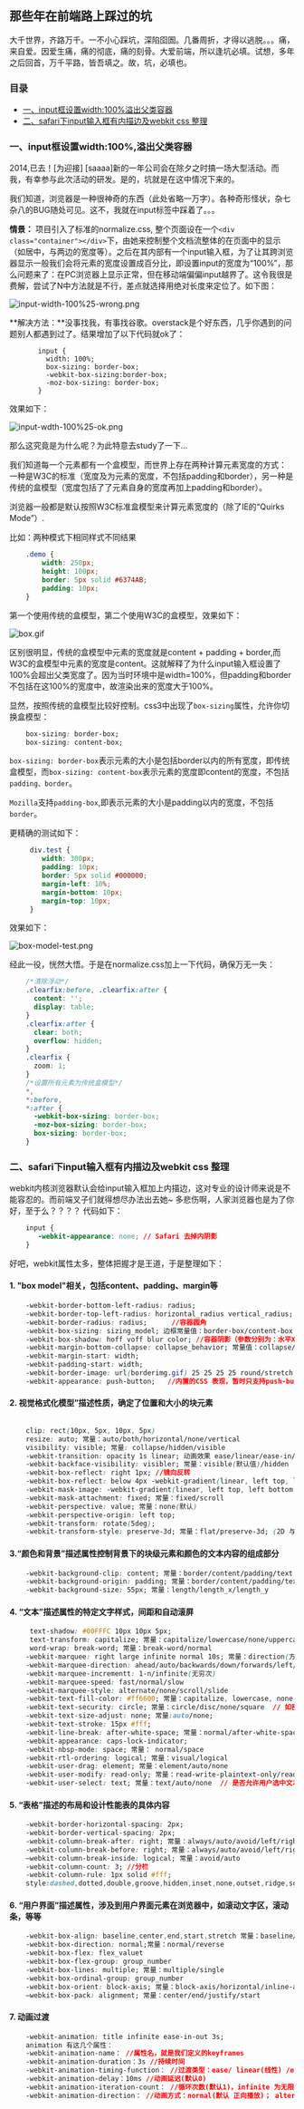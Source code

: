 ## 那些年在前端路上踩过的坑  

大千世界，齐路万千。一不小心踩坑，深陷囵圄。几番周折，才得以逃脱。。。痛，来自爱。因爱生痛，痛的彻底，痛的刻骨。大爱前端，所以逢坑必填。试想，多年之后回首，万千平路，皆吾填之。故，坑，必填也。

### <a name="list">目录</a>
 - [一、input框设置width:100%溢出父类容器](#0001)
 - [二、safari下input输入框有内描边及webkit css 整理](#0002)


### <a name="0001">一、input框设置width:100%,溢出父类容器</a> 

2014,已去！[为迎接] [saaaa]新的一年公司会在除夕之时搞一场大型活动。而我，有幸参与此次活动的研发。是的，坑就是在这中情况下来的。

我们知道，浏览器是一种很神奇的东西（此处省略一万字）。各种奇形怪状，杂七杂八的BUG随处可见。这不，我就在input标签中踩着了。。。

**情景：** 项目引入了标准的normalize.css, 整个页面设在一个`<div class="container"></div>`下，由她来控制整个文档流整体的在页面中的显示（如居中，与两边的宽度等）。之后在其内部有一个input输入框，为了让其跨浏览器显示一般我们会将元素的宽度设置成百分比，即设置input的宽度为“100%”，那么问题来了：在PC浏览器上显示正常，但在移动端偏偏input越界了。这令我很是费解，尝试了N中方法就是不行，差点就选择用绝对长度来定位了。如下图：

![input-width-100%25-wrong.png](https://raw.githubusercontent.com/senola/pictures/master/css/input/input-width-100%25-wrong.png)

**解决方法：**没事找我，有事找谷歌。overstack是个好东西，几乎你遇到的问题别人都遇到过了。结果增加了以下代码就ok了：  

```
	   input {   
	     width: 100%;     
	     box-sizing: border-box;   
	     -webkit-box-sizing:border-box;   
	     -moz-box-sizing: border-box;   
	   }  
```

效果如下： 
 
![input-wdth-100%25-ok.png](https://raw.githubusercontent.com/senola/pictures/master/css/input/input-wdth-100%25-ok.png)

那么这究竟是为什么呢？为此特意去study了一下... 

我们知道每一个元素都有一个盒模型，而世界上存在两种计算元素宽度的方式： 一种是W3C的标准（宽度及为元素的宽度，不包括padding和border），另一种是传统的盒模型（宽度包括了了元素自身的宽度再加上padding和border）。

浏览器一般都是默认按照W3C标准盒模型来计算元素宽度的（除了IE的“Quirks Mode”）.

比如：两种模式下相同样式不同结果 

```css 
    .demo {
		width: 250px;
		height: 100px;
		border: 5px solid #6374AB;
		padding: 10px;
    }

```

第一个使用传统的盒模型，第二个使用W3C的盒模型，效果如下：  

![box.gif](https://raw.githubusercontent.com/senola/pictures/master/css/box-model/box.gif)

区别很明显，传统的盒模型中元素的宽度就是content + padding + border,而
W3C的盒模型中元素的宽度是content。这就解释了为什么input输入框设置了100%会超出父类宽度了。因为当时环境中是width=100%，但padding和border不包括在这100%的宽度中，故渲染出来的宽度大于100%。

显然，按照传统的盒模型比较好控制。css3中出现了`box-sizing`属性，允许你切换盒模型：

```css
    box-sizing: border-box;
    box-sizing: content-box;
```
`box-sizing: border-box`表示元素的大小是包括border以内的所有宽度，即传统盒模型，而`box-sizing: content-box`表示元素的宽度即content的宽度，不包括`padding、border`。

`Mozilla`支持`padding-box`,即表示元素的大小是padding以内的宽度，不包括`border`。

更精确的测试如下： 

```css
	 div.test {
		width: 300px;
		padding: 10px;
		border: 5px solid #000000;
		margin-left: 10%;
		margin-bottom: 10px;
		margin-top: 10px;
	 }
```

效果如下： 

![box-model-test.png](https://raw.githubusercontent.com/senola/pictures/master/css/box-model/box-model-test.png)

经此一役，恍然大悟。于是在normalize.css加上一下代码，确保万无一失： 

```css
    /*清除浮动*/
    .clearfix:before, .clearfix:after {
	  content: '';
	  display: table;
	}
	.clearfix:after {
	  clear: both;
	  overflow: hidden;
	}
	.clearfix {
	  zoom: 1;
	}
	/*设置所有元素为传统盒模型*/
	*,
	*:before,
	*:after {
	  -webkit-box-sizing: border-box;
	  -moz-box-sizing: border-box;
	  box-sizing: border-box;
	}
```
### <a name="0002">二、safari下input输入框有内描边及webkit css 整理</a> 

webkit内核浏览器默认会给input输入框加上内描边，这对专业的设计师来说是不能容忍的。而前端叉子们就得想尽办法出去她~ 多悲伤啊，人家浏览器也是为了你好，至于么？？？？  代码如下：  

```css
	input {
	   -webkit-appearance: none; // Safari 去掉内阴影
    }
```

好吧，webkit属性太多，整体把握才是王道，于是整理如下： 

#### 1. "box model"相关，包括content、padding、margin等

```css
	-webkit-border-bottom-left-radius: radius;
	-webkit-border-top-left-radius: horizontal_radius vertical_radius;
	-webkit-border-radius: radius;      //容器圆角
	-webkit-box-sizing: sizing_model; 边框常量值：border-box/content-box
	-webkit-box-shadow: hoff voff blur color; //容器阴影（参数分别为：水平X 方向偏移量；垂直Y 方向偏移量；高斯模糊半径值；阴影颜色值）
	-webkit-margin-bottom-collapse: collapse_behavior; 常量值：collapse/discard/separate
	-webkit-margin-start: width;
	-webkit-padding-start: width;
	-webkit-border-image: url(borderimg.gif) 25 25 25 25 round/stretch round/stretch;
	-webkit-appearance: push-button;   //内置的CSS 表现，暂时只支持push-button

```

#### 2. 视觉格式化模型”描述性质，确定了位置和大小的块元素

```css

    clip: rect(10px, 5px, 10px, 5px)
	resize: auto; 常量：auto/both/horizontal/none/vertical
	visibility: visible; 常量: collapse/hidden/visible
	-webkit-transition: opacity 1s linear; 动画效果 ease/linear/ease-in/ease-out/ease-in-out
	-webkit-backface-visibility: visibler; 常量：visible(默认值)/hidden
	-webkit-box-reflect: right 1px; //镜向反转
	-webkit-box-reflect: below 4px -webkit-gradient(linear, left top, left bottom,from(transparent), color-stop(0.5, transparent), to(white));
	-webkit-mask-image: -webkit-gradient(linear, left top, left bottom, from(rgba(0,0,0,1)), to(rgba(0,0,0,0)));;   //CSS 遮罩/蒙板效果
	-webkit-mask-attachment: fixed; 常量：fixed/scroll
	-webkit-perspective: value; 常量：none(默认)
	-webkit-perspective-origin: left top;
	-webkit-transform: rotate(5deg);
	-webkit-transform-style: preserve-3d; 常量：flat/preserve-3d; (2D 与3D)
```

#### 3.“颜色和背景”描述属性控制背景下的块级元素和颜色的文本内容的组成部分

```css
	-webkit-background-clip: content; 常量：border/content/padding/text
	-webkit-background-origin: padding; 常量：border/content/padding/text
	-webkit-background-size: 55px; 常量：length/length_x/length_y
```

#### 4. “文本”描述属性的特定文字样式，间距和自动滚屏

```CSS
     text-shadow: #00FFFC 10px 10px 5px;
	 text-transform: capitalize; 常量：capitalize/lowercase/none/uppercase
	 word-wrap: break-word; 常量：break-word/normal
	-webkit-marquee: right large infinite normal 10s; 常量：direction(方向) increment(迭代次数) repetition(重复) style(样式) speed(速度);
	-webkit-marquee-direction: ahead/auto/backwards/down/forwards/left/reverse/right/up
	-webkit-marquee-incrementt: 1-n/infinite(无穷次)
	-webkit-marquee-speed: fast/normal/slow
	-webkit-marquee-style: alternate/none/scroll/slide
	-webkit-text-fill-color: #ff6600; 常量：capitalize, lowercase, none, uppercase  
	-webkit-text-security: circle; 常量：circle/disc/none/square  // 如密码输入框使用该属性
	-webkit-text-size-adjust: none; 常量:auto/none;
	-webkit-text-stroke: 15px #fff;
	-webkit-line-break: after-white-space; 常量：normal/after-white-space
	-webkit-appearance: caps-lock-indicator;
	-webkit-nbsp-mode: space; 常量： normal/space
	-webkit-rtl-ordering: logical; 常量：visual/logical
	-webkit-user-drag: element; 常量：element/auto/none
	-webkit-user-modify: read-only; 常量：read-write-plaintext-only/read-write/read-only
	-webkit-user-select: text; 常量：text/auto/none  // 是否允许用户选中文本
```

#### 5. “表格”描述的布局和设计性能表的具体内容

```css
 	-webkit-border-horizontal-spacing: 2px;
	-webkit-border-vertical-spacing: 2px;
	-webkit-column-break-after: right; 常量：always/auto/avoid/left/right
	-webkit-column-break-before: right; 常量：always/auto/avoid/left/right
	–webkit-column-break-inside: logical; 常量：avoid/auto
	-webkit-column-count: 3; //分栏
	-webkit-column-rule: 1px solid #fff;
	style:dashed,dotted,double,groove,hidden,inset,none,outset,ridge,solid
```

#### 6. “用户界面”描述属性，涉及到用户界面元素在浏览器中，如滚动文字区，滚动条，等等

```css
	-webkit-box-align: baseline,center,end,start,stretch 常量：baseline/center/end/start/stretch
	-webkit-box-direction: normal;常量：normal/reverse
	-webkit-box-flex: flex_valuet
	-webkit-box-flex-group: group_number
	-webkit-box-lines: multiple; 常量：multiple/single
	-webkit-box-ordinal-group: group_number
	-webkit-box-orient: block-axis; 常量：block-axis/horizontal/inline-axis/vertical/orientation
	–webkit-box-pack: alignment; 常量：center/end/justify/start
```

#### 7. 动画过渡

```css
	-webkit-animation: title infinite ease-in-out 3s;
	animation 有这几个属性：
	-webkit-animation-name： //属性名，就是我们定义的keyframes
	-webkit-animation-duration：3s //持续时间
	-webkit-animation-timing-function： //过渡类型：ease/ linear(线性) /ease-in(慢到快)/ease-out(快到慢) /ease-in-out(慢到快再到慢) /cubic-bezier
	-webkit-animation-delay：10ms //动画延迟(默认0)
	-webkit-animation-iteration-count： //循环次数(默认1)，infinite 为无限
	-webkit-animation-direction： //动画方式：normal(默认 正向播放)； alternate(交替方向，第偶数次正向播放，第奇数次反向播放)
```